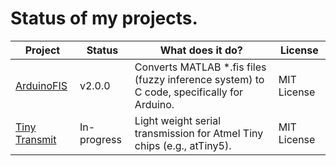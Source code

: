 # Status of my projects.

Project | Status | What does it do? | License
------- | ------ | ---------------- | -------
[ArduinoFIS](https://github.com/karthiknadig/ArduinoFIS) | v2.0.0 | Converts MATLAB *.fis files (fuzzy inference system) to C code, specifically for Arduino. | MIT License
[Tiny Transmit](https://github.com/karthiknadig/TinyTransmit) | In-progress | Light weight serial transmission for Atmel Tiny chips (e.g., atTiny5). | MIT License 
